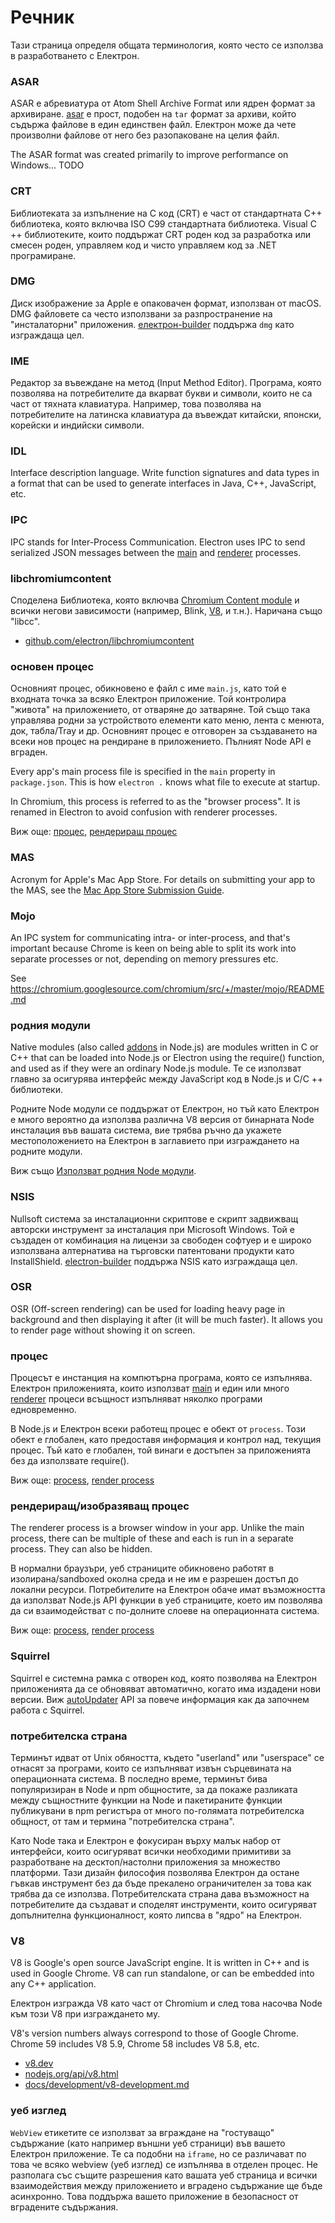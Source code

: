# Речник

Тази страница определя общата терминология, която често се използва в разработването с Електрон.

### ASAR

ASAR е абревиатура от Atom Shell Archive Format или ядрен формат за архивиране. [asar](https://github.com/electron/asar) е прост, подобен на `tar` формат за архиви, който съдържа файлове в един единствен файл. Електрон може да чете произволни файлове от него без разопаковане на целия файл.

The ASAR format was created primarily to improve performance on Windows... TODO

### CRT

Библиотеката за изпълнение на C код (CRT) е част от стандартната C++ библиотека, която включва ISO C99 стандартната библиотека. Visual C ++ библиотеките, които поддържат CRT роден код за разработка или смесен роден, управляем код и чисто управляем код за .NET програмиране.

### DMG

Диск изображение за Apple е опаковачен формат, използван от macOS. DMG файловете са често използвани за разпространение на "инсталаторни" приложения. [електрон-builder](https://github.com/electron-userland/electron-builder) поддържа `dmg` като изграждаща цел.

### IME

Редактор за въвеждане на метод (Input Method Editor). Програма, която позволява на потребителите да вкарват букви и символи, които не са част от тяхната клавиатура. Например, това позволява на потребителите на латинска клавиатура да въвеждат китайски, японски, корейски и индийски символи.

### IDL

Interface description language. Write function signatures and data types in a format that can be used to generate interfaces in Java, C++, JavaScript, etc.

### IPC

IPC stands for Inter-Process Communication. Electron uses IPC to send serialized JSON messages between the [main](#main-process) and [renderer](#renderer-process) processes.

### libchromiumcontent

Споделена Библиотека, която включва [Chromium Content module](https://www.chromium.org/developers/content-module) и всички негови зависимости (например, Blink, [V8](#v8), и т.н.). Наричана също "libcc".

- [github.com/electron/libchromiumcontent](https://github.com/electron/libchromiumcontent)

### основен процес

Основният процес, обикновено е файл с име `main.js`, като той е входната точка за всяко Електрон приложение. Той контролира "живота" на приложението, от отваряне до затваряне. Той също така управлява родни за устройството елементи като меню, лента с менюта, док, табла/Tray и др. Основният процес е отговорен за създаването на всеки нов процес на рендиране в приложението. Пълният Node API е вграден.

Every app's main process file is specified in the `main` property in `package.json`. This is how `electron .` knows what file to execute at startup.

In Chromium, this process is referred to as the "browser process". It is renamed in Electron to avoid confusion with renderer processes.

Виж още: [процес](#process), [рендериращ процес](#renderer-process)

### MAS

Acronym for Apple's Mac App Store. For details on submitting your app to the MAS, see the [Mac App Store Submission Guide](tutorial/mac-app-store-submission-guide.md).

### Mojo

An IPC system for communicating intra- or inter-process, and that's important because Chrome is keen on being able to split its work into separate processes or not, depending on memory pressures etc.

See https://chromium.googlesource.com/chromium/src/+/master/mojo/README.md

### родния модули

Native modules (also called [addons](https://nodejs.org/api/addons.html) in Node.js) are modules written in C or C++ that can be loaded into Node.js or Electron using the require() function, and used as if they were an ordinary Node.js module. Те се използват главно за осигурява интерфейс между JavaScript код в Node.js и C/C ++ библиотеки.

Родните Node модули се поддържат от Eлектрон, но тъй като Eлектрон е много вероятно да използва различна V8 версия от бинарната Node инсталация във вашата система, вие трябва ръчно да укажете местоположението на Електрон в заглавието при изграждането на родните модули.

Виж също [Използват родния Node модули](tutorial/using-native-node-modules.md).

### NSIS

Nullsoft система за инсталационни скриптове е скрипт задвижващ авторски инструмент за инсталация при Microsoft Windows. Той е създаден от комбинация на лицензи за свободен софтуер и е широко използвана алтернатива на търговски патентовани продукти като InstallShield. [electron-builder](https://github.com/electron-userland/electron-builder) поддържа NSIS като изграждаща цел.

### OSR

OSR (Off-screen rendering) can be used for loading heavy page in background and then displaying it after (it will be much faster). It allows you to render page without showing it on screen.

### процес

Процесът е инстанция на компютърна програма, която се изпълнява. Електрон приложенията, които използват [main](#main-process) и един или много [renderer](#renderer-process) процеси всъщност изпълняват няколко програми едновременно.

В Node.js и Електрон всеки работещ процес е обект от `process`. Този обект е глобален, като предоставя информация и контрол над, текущия процес. Тъй като е глобален, той винаги е достъпен за приложенията без да използвате require().

Виж още: [process](#main-process), [render process](#renderer-process)

### рендериращ/изобразяващ процес

The renderer process is a browser window in your app. Unlike the main process, there can be multiple of these and each is run in a separate process. They can also be hidden.

В нормални браузъри, уеб страниците обикновено работят в изолирана/sandboxed околна среда и не им е разрешен достъп до локални ресурси. Потребителите на Електрон обаче имат възможността да използват Node.js API функции в уеб страниците, което им позволява да си взаимодействат с по-долните слоеве на операционната система.

Виж още: [process](#process), [render process](#main-process)

### Squirrel

Squirrel е системна рамка с отворен код, която позволява на Електрон приложенията да се обновяват автоматично, когато има издадени нови версии. Виж [autoUpdater](api/auto-updater.md) API за повече информация как да започнем работа с Squirrel.

### потребителска страна

Терминът идват от Unix обяността, където "userland" или "userspace" се отнасят за програми, които се изпълняват извън сърцевината на операционната система. В последно време, терминът бива популяризиран в Node и npm общностите, за да покаже разликата между същностните функции на Node и пакетираните функции публикувани в npm регистъра от много по-голямата потребителска общност, от там и термина "потребителска страна".

Като Node така и Електрон е фокусиран върху малък набор от интерфейси, които осигуряват всички необходими примитиви за разработване на десктоп/настолни приложения за множество платформи. Тази дизайн философия позволява Електрон да остане гъвкав инструмент без да бъде прекалено ограничителен за това как трябва да се използва. Потребителската страна дава възможност на потребителите да създават и споделят инструменти, които осигуряват допълнителна функционалност, която липсва в "ядро" на Електрон.

### V8

V8 is Google's open source JavaScript engine. It is written in C++ and is used in Google Chrome. V8 can run standalone, or can be embedded into any C++ application.

Електрон изгражда V8 като част от Chromium и след това насочва Node към този V8 при изграждането му.

V8's version numbers always correspond to those of Google Chrome. Chrome 59 includes V8 5.9, Chrome 58 includes V8 5.8, etc.

- [v8.dev](https://v8.dev/)
- [nodejs.org/api/v8.html](https://nodejs.org/api/v8.html)
- [docs/development/v8-development.md](development/v8-development.md)

### уеб изглед

`WebView` етикетите се използват за вграждане на "гостуващо" съдържание (като например външни уеб страници) във вашето Електрон приложение. Те са подобни на `iframe`, но се различават по това че всяко webview (уеб изглед) се изпълнява в отделен процес. Не разполага със същите разрешения като вашата уеб страница и всички взаимодействия между приложението и вградено съдържание ще бъде асинхронно. Това поддържа вашето приложение в безопасност от вградените съдържания.
